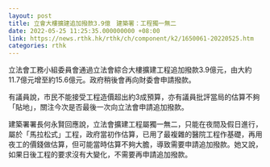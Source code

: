 ```yaml
---
layout: post
title: 立會大樓擴建追加撥款3.9億　建築署：工程獨一無二
date: 2022-05-25 11:25:35.000000000 +08:00
link: https://news.rthk.hk/rthk/ch/component/k2/1650061-20220525.htm
categories: rthk
---
```


立法會工務小組委員會通過立法會綜合大樓擴建工程追加撥款3.9億元，由大約11.7億元增至約15.6億元。政府稍後會再向財委會申請撥款。

有議員說，市民不能接受工程造價超出約3成預算，亦有議員批評當局的估算不夠「貼地」，關注今次是否最後一次向立法會申請追加撥款。

建築署署長何永賢回應說，立法會擴建工程屬獨一無二，只能在夜間及假日進行，屬於「馬拉松式」工程，政府當初作估算，已用了最複雜的醫院工程作基礎，再用夜工的價錢做估算，但可能當時估算不夠大膽，導致需要申請追加撥款。她又說，如果日後工程的要求沒有大變化，不需要再申請追加撥款。
